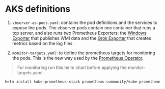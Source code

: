# AKS definitions

1. `vbserver-as-pods.yaml`: contains the pod definitions and the services to expose the pods. The vbserver pods contain one container that runs a tcp server, and also runs two Prometheus Exporters: the [Windows Exporter][windows_exporter] that publishes WMI data and the [Grok Exporter][grok_exporter] that creates metrics based on the log files.

2. `monitor-targets.yaml`: to define the prometheus targets for monitoring the pods. This is the new way used by the [Prometheus Operator][prometheus_operator].

> For monitoring run this helm chart before applying the monitor-targets.yaml:
```sh
helm install kube-prometheus-stack prometheus-community/kube-prometheus-stack --namespace monitoring --set prometheus-node-exporter.nodeSelector."beta\.kubernetes\.io/os"=linux --set prometheus.prometheusSpec.podMonitorSelectorNilUsesHelmValues=false --set prometheus.prometheusSpec.serviceMonitorSelectorNilUsesHelmValues=false
```

[windows_exporter]:https://github.com/prometheus-community/windows_exporter
[grok_exporter]:https://github.com/fstab/grok_exporter
[prometheus_operator]: https://github.com/prometheus-operator/prometheus-operator